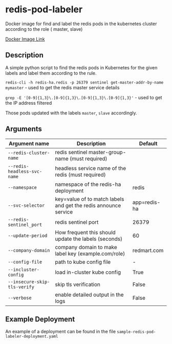# redis-pod-labeler
Docker image for find and label the redis pods in the kubernetes cluster according to the role ( master, slave) 

[Docker Image Link](https://hub.docker.com/r/redmart/redis-pod-labeler)

## Description
A simple python script to find the redis pods in Kubernetes for the given labels and label them according to the rule.

`redis-cli -h redis-ha.redis -p 26379 sentinel get-master-addr-by-name mymaster` - used to get the redis master service details

`grep -E '[0-9]{1,3}\.[0-9]{1,3}\.[0-9]{1,3}\.[0-9]{1,3}'` - used to get the IP address filtered

Those pods updated with the labels `master`,  `slave` accordingly.

## Arguments

| Argument name             | Description                                         | Default      | 
|---------------------------|-----------------------------------------------------|--------------|
|`--redis-cluster-name`     | redis sentinel master-group-name (must required)    |              |
|`--redis-headless-svc-name`| headless service name of the redis (must required)  |              |
|`--namespace`              | namespace of the redis-ha deployment                | redis        |
|`--svc-selector`           | key=value of to match labels and get the redis announce service | app=redis-ha |
|`--redis-sentinel_port`    | redis sentinel port                                 | 26379        |
|`--update-period`          | How frequent this should update the labels (seconds)| 60           |
|`--company-domain`         | company domain to make label key (example.com/role) | redmart.com  |
|`--config-file`            | path to kube config file                            |       -      |
|`--incluster-config`       | load in-cluster kube config                         | True         |
|`--insecure-skip-tls-verify`| skip tls verification                              | False        |
|`--verbose`                 | enable detailed output in the logs                 | False        |
 
## Example Deployment
An example of a deployment can be found in the file `sample-redis-pod-labeler-deployment.yaml` 
